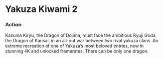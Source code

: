 # Yakuza Kiwami 2

### Action

Kazuma Kiryu, the Dragon of Dojima, must face the ambitious Ryuji Goda, the Dragon of Kansai, in an all-out war between two rival yakuza clans. An extreme recreation of one of Yakuza’s most beloved entries, now in stunning 4K and unlocked framerates. There can be only one dragon.